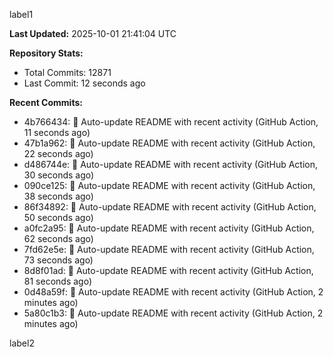 
label1 
<!-- ACTIVITY_START -->
**Last Updated:** 2025-10-01 21:41:04 UTC

**Repository Stats:**
- Total Commits: 12871
- Last Commit: 12 seconds ago

**Recent Commits:**
- 4b766434: 🤖 Auto-update README with recent activity (GitHub Action, 11 seconds ago)
- 47b1a962: 🤖 Auto-update README with recent activity (GitHub Action, 22 seconds ago)
- d486744e: 🤖 Auto-update README with recent activity (GitHub Action, 30 seconds ago)
- 090ce125: 🤖 Auto-update README with recent activity (GitHub Action, 38 seconds ago)
- 86f34892: 🤖 Auto-update README with recent activity (GitHub Action, 50 seconds ago)
- a0fc2a95: 🤖 Auto-update README with recent activity (GitHub Action, 62 seconds ago)
- 7fd62e5e: 🤖 Auto-update README with recent activity (GitHub Action, 73 seconds ago)
- 8d8f01ad: 🤖 Auto-update README with recent activity (GitHub Action, 81 seconds ago)
- 0d48a59f: 🤖 Auto-update README with recent activity (GitHub Action, 2 minutes ago)
- 5a80c1b3: 🤖 Auto-update README with recent activity (GitHub Action, 2 minutes ago)
<!-- ACTIVITY_END -->

label2
